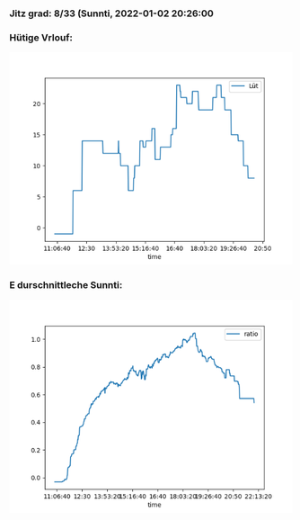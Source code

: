### Jitz grad: 8/33 (Sunnti, 2022-01-02 20:26:00

### Hütige Vrlouf:
![Graph](Today.png)

### E durschnittleche Sunnti:
![Graph](Sunnti.png)